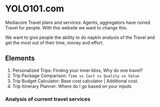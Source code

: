 # YOLO101.com

Mediacore Travel plans and services: Agents, aggregators have ruined Travel for people.
With this website we want to change this.

We want to give people the ability to do napkin analysis of the Travel and get the most out of their time, money and effort.

## Elements

1. Personalized Trips: Finding your inner bliss, Why do one travel?
2. Trip Package Comparison: `Time vs Cost vs Quality vs Value`
3. Trip Budget Calculator: Base cost calculator | Additional cost.
4. Trip Itinerary Planner: Where do I go based on your inputs

### Analysis of current travel services

